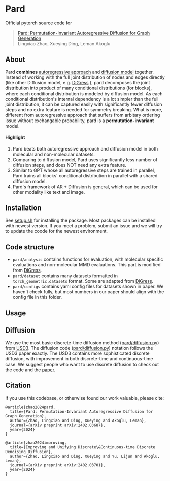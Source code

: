 # Pard

Official pytorch source code for 

> [Pard: Permutation-Invariant Autoregressive Diffusion for Graph Generation](https://arxiv.org/abs/2402.03687)   
> Lingxiao Zhao, Xueying Ding, Leman Akoglu


## About

Pard **combines** <ins>autoregressive approach</ins> and <ins>diffusion model</ins> together. Instead of working with the full joint distribution of nodes and edges directly (like other Diffusion model, e.g. [DiGress](https://arxiv.org/pdf/2209.14734) ), pard decomposes the joint distribution into product of many conditional distributions (for blocks), where each conditional distribution is modeled by diffusion model. As each conditional distribution's internal dependency is a lot simpler than the full joint distribution, it can be captured easily with significantly fewer diffusion steps and no extra feature is needed for symmetry breaking. What is more, different from autoregressive approach that suffers from arbitary ordering issue without exchangable probability, pard is a **permutation-invariant** model. 


#### Highlight 
1. Pard beats both autoregressive approach and diffusion model in both molecular and non-molecular datasets. 
2. Comparing to diffusion model, Pard uses significantly less number of diffusion steps, and does NOT need any extra feature. 
3. Similar to GPT whose all autoregressive steps are trained in parallel, Pard trains all blocks' conditional distribution in parallel with a shared diffusion model.  
4. Pard's framework of AR + Diffusion is general, which can be used for other modality like text and image. 


## Installation
See [setup.sh](https://github.com/LingxiaoShawn/Pard/blob/main/setup.sh) for installing the package. Most packages can be installed with newest version. If you meet a problem, submit an issue and we will try to update the coode for the newest environment.  


## Code structure 

* `pard/analysis` contains functions for evaluation, with molecular specific evaluations and non-molecular MMD evaluations. This part is modified from [DiGress](https://github.com/cvignac/DiGress). 
* `pard/dataset` contains many datasets formatted in `torch_geometric.datasets` format. Some are adapted from  [DiGress](https://github.com/cvignac/DiGress). 
* `pard/configs` contains yaml config files for datasets shown in paper. We haven't check fully, but most numbers in our paper should align with the config file in this folder. 

## Usage


## Diffusion

We use the most basic discrete-time diffusion method ([pard/diffusion.py](https://github.com/LingxiaoShawn/Pard/blob/main/pard/diffusion.py)) from [USD3](https://github.com/LingxiaoShawn/USD3). The diffusion code ([pard/diffusion.py](https://github.com/LingxiaoShawn/Pard/blob/main/pard/diffusion.py)) notation follows the USD3 paper exactly. The USD3 contains more sophisticated discrete diffusion, with improvement in both discrete-time and continuous-time case. We suggest people who want to use discrete diffusion to check out the code and the [paper](https://arxiv.org/pdf/2402.03701.pdf).



## Citation 
If you use this codebase, or otherwise found our work valuable, please cite:

```
@article{zhao2024pard,
  title={Pard: Permutation-Invariant Autoregressive Diffusion for Graph Generation},
  author={Zhao, Lingxiao and Ding, Xueying and Akoglu, Leman},
  journal={arXiv preprint arXiv:2402.03687},
  year={2024}
}

@article{zhao2024improving,
  title={Improving and Unifying Discrete\&Continuous-time Discrete Denoising Diffusion},
  author={Zhao, Lingxiao and Ding, Xueying and Yu, Lijun and Akoglu, Leman},
  journal={arXiv preprint arXiv:2402.03701},
  year={2024}
}
```






